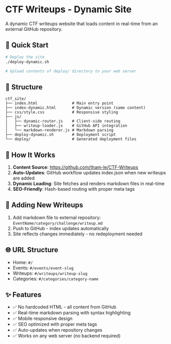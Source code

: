 # CTF Writeups - Dynamic Site

A dynamic CTF writeups website that loads content in real-time from an external GitHub repository.

## 🚀 Quick Start

```bash
# Deploy the site
./deploy-dynamic.sh

# Upload contents of deploy/ directory to your web server
```

## 📁 Structure

```text
ctf_site/
├── index.html               # Main entry point
├── index-dynamic.html       # Dynamic version (same content)
├── css/style.css            # Responsive styling
├── js/
│   ├── dynamic-router.js    # Client-side routing
│   ├── writeup-loader.js    # GitHub API integration
│   └── markdown-renderer.js # Markdown parsing
├── deploy-dynamic.sh        # Deployment script
└── deploy/                  # Generated deployment files
```

## 🔧 How It Works

1. **Content Source**: <https://github.com/tham-le/CTF-Writeups>
2. **Auto-Updates**: GitHub workflow updates index.json when new writeups are added
3. **Dynamic Loading**: Site fetches and renders markdown files in real-time
4. **SEO-Friendly**: Hash-based routing with proper meta tags

## 📝 Adding New Writeups

1. Add markdown file to external repository: `EventName/category/challenge/writeup.md`
2. Push to GitHub - index updates automatically
3. Site reflects changes immediately - no redeployment needed

## 🌐 URL Structure

- Home: `#/`
- Events: `#/events/event-slug`
- Writeups: `#/writeups/writeup-slug`
- Categories: `#/categories/category-name`

## ✨ Features

- ✅ No hardcoded HTML - all content from GitHub
- ✅ Real-time markdown parsing with syntax highlighting
- ✅ Mobile responsive design
- ✅ SEO optimized with proper meta tags
- ✅ Auto-updates when repository changes
- ✅ Works on any web server (no backend required)
